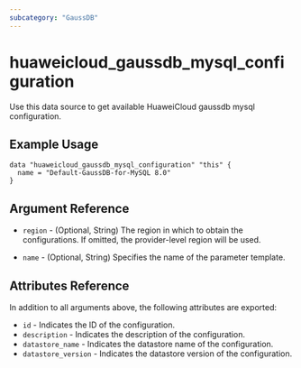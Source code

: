 ```yaml
---
subcategory: "GaussDB"
---
```


# huaweicloud\_gaussdb\_mysql\_configuration

Use this data source to get available HuaweiCloud gaussdb mysql configuration.

## Example Usage

```hcl
data "huaweicloud_gaussdb_mysql_configuration" "this" {
  name = "Default-GaussDB-for-MySQL 8.0"
}
```

## Argument Reference

* `region` - (Optional, String) The region in which to obtain the configurations. If omitted, the provider-level region will be used.

* `name` - (Optional, String) Specifies the name of the parameter template.

## Attributes Reference

In addition to all arguments above, the following attributes are exported:

* `id` - Indicates the ID of the configuration.
* `description` - Indicates the description of the configuration.
* `datastore_name` - Indicates the datastore name of the configuration.
* `datastore_version` - Indicates the datastore version of the configuration.
